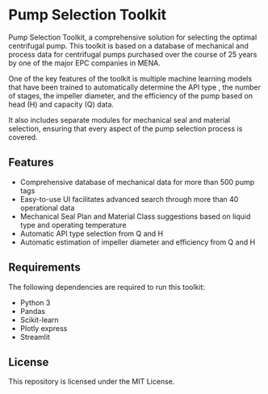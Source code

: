 # Pump Selection Toolkit

Pump Selection Toolkit, a comprehensive solution for selecting the optimal centrifugal pump. This toolkit is based on a database of mechanical and process data for centrifugal pumps purchased over the course of 25 years by one of the major EPC companies in MENA.

One of the key features of the toolkit is multiple machine learning models that have been trained to automatically determine the API type , the number of stages, the impeller diameter, and the efficiency of the pump based on head (H) and capacity (Q) data.

It also includes separate modules for mechanical seal and material selection, ensuring that every aspect of the pump selection process is covered.

## Features

- Comprehensive database of mechanical data for more than 500 pump tags
- Easy-to-use UI facilitates advanced search through more than 40 operational data
- Mechanical Seal Plan and Material Class suggestions based on liquid type and operating temperature
- Automatic API type selection from Q and H
- Automatic estimation of impeller diameter and efficiency from Q and H

## Requirements

The following dependencies are required to run this toolkit:

- Python 3
- Pandas
- Scikit-learn
- Plotly express
- Streamlit

## License

This repository is licensed under the MIT License.
